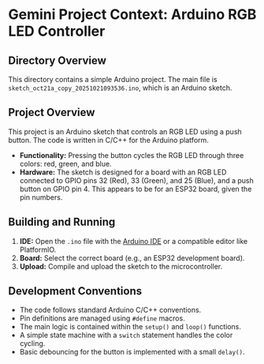 # Gemini Project Context: Arduino RGB LED Controller

## Directory Overview

This directory contains a simple Arduino project. The main file is `sketch_oct21a_copy_20251021093536.ino`, which is an Arduino sketch.

## Project Overview

This project is an Arduino sketch that controls an RGB LED using a push button. The code is written in C/C++ for the Arduino platform.

- **Functionality:** Pressing the button cycles the RGB LED through three colors: red, green, and blue.
- **Hardware:** The sketch is designed for a board with an RGB LED connected to GPIO pins 32 (Red), 33 (Green), and 25 (Blue), and a push button on GPIO pin 4. This appears to be for an ESP32 board, given the pin numbers.

## Building and Running

1.  **IDE:** Open the `.ino` file with the [Arduino IDE](https://www.arduino.cc/en/software) or a compatible editor like PlatformIO.
2.  **Board:** Select the correct board (e.g., an ESP32 development board).
3.  **Upload:** Compile and upload the sketch to the microcontroller.

## Development Conventions

- The code follows standard Arduino C/C++ conventions.
- Pin definitions are managed using `#define` macros.
- The main logic is contained within the `setup()` and `loop()` functions.
- A simple state machine with a `switch` statement handles the color cycling.
- Basic debouncing for the button is implemented with a small `delay()`.
